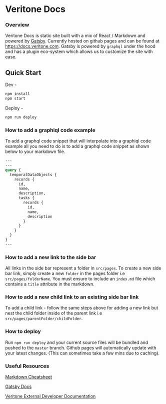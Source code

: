 # Veritone Docs


### Overview

Veritone Docs is static site built with a mix of React / Markdown and powered by [Gatsby](https://www.gatsbyjs.org). Currently hosted on github pages and can be found at https://docs.veritone.com. Gatsby is powered by `graphql` under the hood and has a plugin eco-system which allows us to customize the site with ease.


## Quick Start

Dev -

```bash
npm install
npm start
```

Deploy -

```bash
npm run deploy
```


### How to add a graphiql code example

To add a graphql code snippet that will interpolate into a graphiql code example all you need to do is to add a graphql code snippet as shown below to your markdown file.

```graphql
---
---
query {
  temporalDataObjects {
    records {
      id,
      name,
      description,
      tasks {
        records {
          id,
          name,
          description
        }
      }
    }
  }
}
---
```


### How to add a new link to the side bar

All links in the side bar represent a folder in `src/pages`. To create a new side bar link, simply create a new `folder` in the pages folder i.e `src/pages/folderName`. You must ensure to include an `index.md` file which contains a `title` attribute in the markdown.


### How to add a new child link to an existing side bar link

To add a child link - follow the same steps above for adding a new link but nest the child folder inside of the parent link i.e `src/pages/parentFolder/childFolder`.


### How to deploy

Run `npm run deploy` and your current source files will be bundled and pushed to the `master` branch. Github pages will automatically update with your latest changes. (This can sometimes take a few mins due to caching).


### Useful Resources

[Markdown Cheatsheet](https://github.com/adam-p/markdown-here/wiki/Markdown-Cheatsheet)

[Gatsby Docs](https://www.gatsbyjs.org/docs/)

[Veritone External Developer Documentation](https://veritone-developer.atlassian.net/wiki/spaces/DOC/overview)

